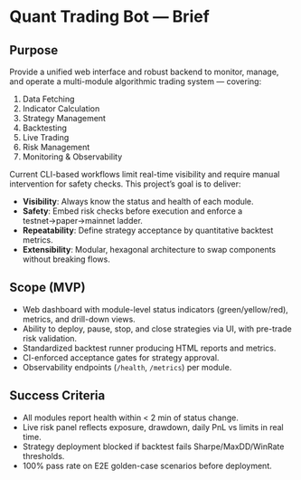 # Quant Trading Bot — Brief

## Purpose
Provide a unified web interface and robust backend to monitor, manage, and operate a multi-module algorithmic trading system — covering:
1. Data Fetching
2. Indicator Calculation
3. Strategy Management
4. Backtesting
5. Live Trading
6. Risk Management
7. Monitoring & Observability

Current CLI-based workflows limit real-time visibility and require manual intervention for safety checks. This project’s goal is to deliver:
- **Visibility**: Always know the status and health of each module.
- **Safety**: Embed risk checks before execution and enforce a testnet→paper→mainnet ladder.
- **Repeatability**: Define strategy acceptance by quantitative backtest metrics.
- **Extensibility**: Modular, hexagonal architecture to swap components without breaking flows.

## Scope (MVP)
- Web dashboard with module-level status indicators (green/yellow/red), metrics, and drill-down views.
- Ability to deploy, pause, stop, and close strategies via UI, with pre-trade risk validation.
- Standardized backtest runner producing HTML reports and metrics.
- CI-enforced acceptance gates for strategy approval.
- Observability endpoints (`/health`, `/metrics`) per module.

## Success Criteria
- All modules report health within < 2 min of status change.
- Live risk panel reflects exposure, drawdown, daily PnL vs limits in real time.
- Strategy deployment blocked if backtest fails Sharpe/MaxDD/WinRate thresholds.
- 100% pass rate on E2E golden-case scenarios before deployment.
